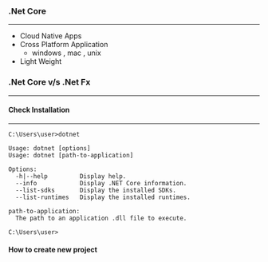 ### .Net Core

---

- Cloud Native Apps 
- Cross Platform Application 
  - windows , mac , unix
- Light Weight  

### .Net Core v/s .Net Fx

---

#### Check Installation

---



```
C:\Users\user>dotnet

Usage: dotnet [options]
Usage: dotnet [path-to-application]

Options:
  -h|--help         Display help.
  --info            Display .NET Core information.
  --list-sdks       Display the installed SDKs.
  --list-runtimes   Display the installed runtimes.

path-to-application:
  The path to an application .dll file to execute.

C:\Users\user>

```



#### How to create new project

